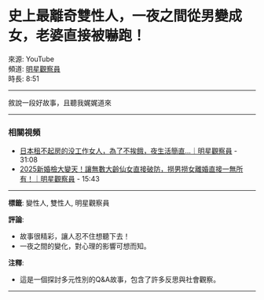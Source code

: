 # 史上最離奇雙性人，一夜之間從男變成女，老婆直接被嚇跑！

來源: YouTube  
頻道: [明星觀察員](https://www.youtube.com/channel/UCyMRKMmdAL6yQ2YHKcrrxkQ)  
時長: 8:51

---

敘說一段好故事，且聽我娓娓道來

---

### 相關視頻
- [日本租不起房的没工作女人，為了不挨餓，夜生活簡直...｜明星觀察員](https://www.youtube.com/watch?v=sSjVEc_i99c) - 31:08
- [2025新婚檢大變天！讓無數大齡仙女直接破防，撈男撈女離婚直接一無所有！｜明星觀察員](https://www.youtube.com/watch?v=SE4cr_Ha2cU) - 15:43

---

**標籤**: 變性人, 雙性人, 明星觀察員

**評論**:  
- 故事很精彩，讓人忍不住想聽下去！  
- 一夜之間的變化，對心理的影響可想而知。  

**注釋**:  
- 這是一個探討多元性別的Q&A故事，包含了許多反思與社會觀察。  

---